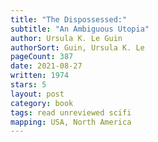 ```yaml
---
title: "The Dispossessed:"
subtitle: "An Ambiguous Utopia"
author: Ursula K. Le Guin
authorSort: Guin, Ursula K. Le
pageCount: 387
date: 2021-08-27
written: 1974
stars: 5
layout: post
category: book
tags: read unreviewed scifi
mapping: USA, North America
---
```

